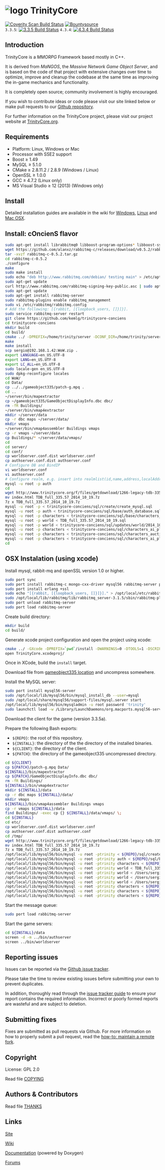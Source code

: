 # ![logo](http://www.trinitycore.org/f/public/style_images/1_trinitycore.png) TrinityCore

[![Coverity Scan Build Status](https://scan.coverity.com/projects/435/badge.svg)](https://scan.coverity.com/projects/435) 
[![Bountysource](https://www.bountysource.com/badge/tracker?tracker_id=1310)](https://www.bountysource.com/trackers/1310-trinity-core?utm_source=1310&utm_medium=shield&utm_campaign=TRACKER_BADGE)  
`3.3.5`: [![3.3.5 Build Status](https://travis-ci.org/TrinityCore/TrinityCore.svg?branch=master)](https://travis-ci.org/TrinityCore/TrinityCore)
`4.3.4`: [![4.3.4 Build Status](https://travis-ci.org/TrinityCore/TrinityCore.svg?branch=4.3.4)](https://travis-ci.org/TrinityCore/TrinityCore)

## Introduction

TrinityCore is a *MMORPG* Framework based mostly in C++.

It is derived from *MaNGOS*, the *Massive Network Game Object Server*, and is
based on the code of that project with extensive changes over time to optimize,
improve and cleanup the codebase at the same time as improving the in-game
mechanics and functionality.

It is completely open source; community involvement is highly encouraged.

If you wish to contribute ideas or code please visit our site linked below or
make pull requests to our [Github repository](https://github.com/TrinityCore/TrinityCore).

For further information on the TrinityCore project, please visit our project
website at [TrinityCore.org](http://www.trinitycore.org).

## Requirements

+ Platform: Linux, Windows or Mac
+ Processor with SSE2 support
+ Boost ≥ 1.49
+ MySQL ≥ 5.1.0
+ CMake ≥ 2.8.11.2 / 2.8.9 (Windows / Linux)
+ OpenSSL ≥ 1.0.0
+ GCC ≥ 4.7.2 (Linux only)
+ MS Visual Studio ≥ 12 (2013) (Windows only)


## Install

Detailed installation guides are available in the wiki for
[Windows](http://collab.kpsn.org/display/tc/Win),
[Linux](http://collab.kpsn.org/display/tc/Linux) and
[Mac OSX](http://collab.kpsn.org/display/tc/Mac).

## Install: cOncienS flavor

```bash
sudo apt-get install librabbitmq0 libboost-program-options* libboost-system* libboost-thread* libcurl4-openssl-dev p7zip-full vim build-essential autoconf libtool gcc g++ make cmake git-core patch wget links zip unzip unrar openssl libssl-dev mysql-server mysql-client libmysqlclient15-dev libmysql++-dev libreadline6-dev libncurses5-dev zlib1g-dev libbz2-dev libjson-spirit-dev libace-dev libncurses5-dev deluge-console deluge git cmake build-essential libssl-dev rabbitmq-server mongodb-dev
wget https://github.com/alanxz/rabbitmq-c/releases/download/v0.5.2/rabbitmq-c-0.5.2.tar.gz
tar -xvzf rabbitmq-c-0.5.2.tar.gz
cd rabbitmq-c-0.5.2
./configure
make
sudo make install
sudo echo "deb http://www.rabbitmq.com/debian/ testing main" > /etc/apt/sources.list.d/rabbitmq.list
sudo apt-get update
curl http://www.rabbitmq.com/rabbitmq-signing-key-public.asc | sudo apt-key add -
sudo apt-get update
sudo apt-get install rabbitmq-server
sudo rabbitmq-plugins enable rabbitmq_management
sudo vi /etc/rabbitmq/rabbitmq.config
# Add the following: [{rabbit, [{loopback_users, []}]}].
sudo service rabbitmq-server restart
git clone https://github.com/kemlg/trinitycore-conciens
cd trinitycore-conciens
mkdir build
cd build/
cmake ../ -DPREFIX=/home/trinity/server -DCONF_DIR=/home/trinity/server/conf -DLIBSDIR=/home/trinity/server/lib  -DUSE_SFMT=1 -DTOOLS=1 -DSCRIPTS=1 -DSERVERS=1 -DWITH_WARNINGS=1
make
make install
scp sergio@192.168.1.42:WoW.zip .
export LANGUAGE=en_US.UTF-8
export LANG=en_US.UTF-8
export LC_ALL=en_US.UTF-8
sudo locale-gen en_US.UTF-8
sudo dpkg-reconfigure locales
cd WoW/
cd Data/
cp ../../gameobject335/patch-g.mpq .
cd ..
~/server/bin/mapextractor
cp ~/gameobject335/GameObjectDisplayInfo.dbc dbc/
rm -fR Buildings/
~/server/bin/vmap4extractor
mkdir ~/server/data
cp -r dbc maps ~/server/data/
mkdir vmaps
~/server/bin/vmap4assembler Buildings vmaps
cp -r vmaps ~/server/data
cp Buildings/* ~/server/data/vmaps/
cd
cd server/
cd conf/
cp worldserver.conf.dist worldserver.conf
cp authserver.conf.dist authserver.conf
# Configure DB and BindIP
vi worldserver.conf
vi authserver.conf
# Configure realm, e.g. insert into realmlist(id,name,address,localAddress,localSubnetMask,port,icon,flag,timezone,allowedSecurityLevel,population,gamebuild) values(1,"Trinity","130.211.62.241","10.240.183.175","255.255.0.0",8085,0,2,1,0,0,12340);
mysql -u root -p auth
cd
wget http://www.trinitycore.org/f/files/getdownload/1266-legacy-tdb-335-full/
mv index.html TDB_full_335.57_2014_10_19.7z
7z x TDB_full_335.57_2014_10_19.7z
mysql -u root -p < trinitycore-conciens/sql/create/create_mysql.sql
mysql -u root -p auth < trinitycore-conciens/sql/base/auth_database.sql 
mysql -u root -p characters < trinitycore-conciens/sql/base/characters_database.sql 
mysql -u root -p world < TDB_full_335.57_2014_10_19.sql
mysql -u root -p world < trinitycore-conciens/sql/updates/world/2014_10*.sql
mysql -u root -p characters < trinitycore-conciens/sql/characters_ai_playerbot.sql
mysql -u root -p characters < trinitycore-conciens/sql/characters_auctionhousebot.sql
mysql -u root -p characters < trinitycore-conciens/sql/characters_ai_playerbot_names.sql
cd
```

## OSX Instalation (using xcode)
Install mysql, rabbit-mq and openSSL version 1.0 or higher.

```bash
sudo port sync
sudo port install rabbitmq-c mongo-cxx-driver mysql56 rabbitmq-server p7zip
sudo port install erlang +ssl
sudo echo "[{rabbit, [{loopback_users, []}]}]." > /opt/local/etc/rabbitmq/rabbitmq.config
sudo /opt/local/lib/rabbitmq/lib/rabbitmq_server-3.1.5/sbin/rabbitmq-plugins enable rabbitmq_management
sudo port unload rabbitmq-server
sudo port load rabbitmq-server
```

Create build directory:
```bash
mkdir build
cd build/
```

Generate xcode project configuration and open the project using xcode:
```bash
cmake ../ -GXcode -DPREFIX=`pwd`/install -DWARNINGS=0 -DTOOLS=1 -DSCRIPTS=1 -DSERVERS=1
open TrinityCore.xcodeproj/
```

Once in XCode, build the `install` target.

Download file from
[gameobject335 location](http://filebeam.com/4f1ec0862cdee726b8977ffeabcbe1fc) and uncompress somewhere.

Install the MySQL server:

```bash
sudo port install mysql56-server
sudo /opt/local/lib/mysql56/bin/mysql_install_db --user=mysql
sudo /opt/local/share/mysql56/support-files/mysql.server start
/opt/local/lib/mysql56/bin/mysqladmin -u root password 'trinity'
sudo launchctl load -w /Library/LaunchDaemons/org.macports.mysql56-server.plist
```

Download the client for the game (version 3.3.5a).

Prepare the following Bash exports:

 * `${REPO}`: the root of this repository.
 * `${INSTALL}`: the directory of the the directory of the installed binaries.
 * `${CLIENT}`: the directory of the client.
 * `${PATCH}`: the directory of the gameobject335 uncompressed directory.

```bash
cd ${CLIENT}
cp ${PATCH}/patch-g.mpq Data/
${INSTALL}/bin/mapextractor
cp ${PATCH}/GameObjectDisplayInfo.dbc dbc/
rm -fR Buildings/
${INSTALL}/bin/vmap4extractor
mkdir ${INSTALL}/data
cp -r dbc maps ${INSTALL}/data/
mkdir vmaps
${INSTALL}/bin/vmap4assembler Buildings vmaps
cp -r vmaps ${INSTALL}/data
find Buildings/ -exec cp {} ${INSTALL}/data/vmaps/ \;
cd ${INSTALL}
cd etc/
cp worldserver.conf.dist worldserver.conf
cp authserver.conf.dist authserver.conf
cd /tmp/
wget http://www.trinitycore.org/f/files/getdownload/1266-legacy-tdb-335-full/
mv index.html TDB_full_335.57_2014_10_19.7z
7z x TDB_full_335.57_2014_10_19.7z
/opt/local/lib/mysql56/bin/mysql -u root -ptrinity < ${REPO}/sql/create/create_mysql.sql
/opt/local/lib/mysql56/bin/mysql -u root -ptrinity auth < ${REPO}/sql/base/auth_database.sql 
/opt/local/lib/mysql56/bin/mysql -u root -ptrinity characters < ${REPO}/sql/base/characters_database.sql 
/opt/local/lib/mysql56/bin/mysql -u root -ptrinity world < TDB_full_335.57_2014_10_19.sql
/opt/local/lib/mysql56/bin/mysql -u root -ptrinity world < /Users/sergio/Documents/xcode-scm/trinitycore-conciens/sql/updates/world/2014_10_19_00_world.sql 
/opt/local/lib/mysql56/bin/mysql -u root -ptrinity world < /Users/sergio/Documents/xcode-scm/trinitycore-conciens/sql/updates/world/2014_10_19_01_world.sql 
/opt/local/lib/mysql56/bin/mysql -u root -ptrinity world < /Users/sergio/Documents/xcode-scm/trinitycore-conciens/sql/updates/world/2014_10_20_00_world.sql 
/opt/local/lib/mysql56/bin/mysql -u root -ptrinity characters < ${REPO}/sql/characters_ai_playerbot.sql
/opt/local/lib/mysql56/bin/mysql -u root -ptrinity characters < ${REPO}/sql/characters_auctionhousebot.sql
/opt/local/lib/mysql56/bin/mysql -u root -ptrinity characters < ${REPO}/sql/characters_ai_playerbot_names.sql
```

Start the message queue:

```bash
sudo port load rabbitmq-server
```

Start the game servers:

```bash
cd ${INSTALL}/data
screen -d -m ../bin/authserver
screen ../bin/worldserver
```

## Reporting issues

Issues can be reported via the [Github issue tracker](https://github.com/TrinityCore/TrinityCore/issues?labels=Branch-3.3.5a).

Please take the time to review existing issues before submitting your own to
prevent duplicates.

In addition, thoroughly read through the [issue tracker guide](http://www.trinitycore.org/f/topic/37-the-trinitycore-issuetracker-and-you/) to ensure
your report contains the required information. Incorrect or poorly formed
reports are wasteful and are subject to deletion.


## Submitting fixes

Fixes are submitted as pull requests via Github. For more information on how to
properly submit a pull request, read the [how-to: maintain a remote fork](http://www.trinitycore.org/f/topic/6037-howto-maintain-a-remote-fork-for-pull-requests-tortoisegit/).


## Copyright

License: GPL 2.0

Read file [COPYING](COPYING)


## Authors &amp; Contributors

Read file [THANKS](THANKS)


## Links

[Site](http://www.trinitycore.org)

[Wiki](http://trinitycore.info)

[Documentation](http://www.trinitycore.net) (powered by Doxygen)

[Forums](http://www.trinitycore.org/f/)
